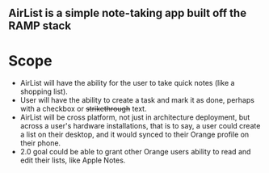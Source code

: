## AirList is a simple note-taking app built off the RAMP stack

# Scope

- AirList will have the ability for the user to take quick notes (like a shopping list).
- User will have the ability to create a task and mark it as done, perhaps with a checkbox or ~~strikethrough~~ text.
- AirList will be cross platform, not just in architecture deployment, but across a user's hardware installations, that is to say, a user could create a list on their desktop, and it would synced to their Orange profile on their phone.
- 2.0 goal could be able to grant other Orange users ability to read and edit their lists, like Apple Notes.
